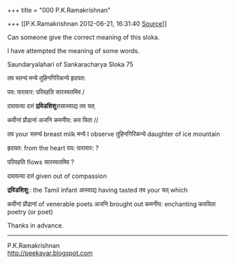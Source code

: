 +++
title = "000 P.K.Ramakrishnan"

+++
[[P.K.Ramakrishnan	2012-06-21, 16:31:40 [Source](https://groups.google.com/g/samskrita/c/R1qDzRfHt7o)]]



  

Can someone give the correct meaning of this sloka.

I have attempted the meaning of some words.



Saundaryalahari of Sankaracharya Sloka 75



तव स्तन्यं मन्ये तुहिनगिरिकन्ये हृदयत:

पय: पारावार: परिवहति सारस्वतमिव /

दयावत्या दत्तं **द्रविडशिशु**रासास्वाद्य तव यत्

कवीनां प्रौढानां अजनि कमनीय: कव यिता //





तव your स्तन्यं breast milk मन्ये I observe तुहिनगिरिकन्ये daughter of ice mountain

हृदयत: from the heart पय: पारावार: ?

परिवहति flows सारस्वतमिव ?

दयावत्या दत्तं given out of compassion

**द्रविडशिशु**:: the Tamil infant आस्वाद्य having tasted तव your
यत् which

कवीनां प्रौढानां of venerable poets अजनि brought out कमनीय: enchanting कवयिता poetry (or poet)



Thanks in advance.



-----------------------------------  
P.K.Ramakrishnan  
<http://peekayar.blogspot.com>

